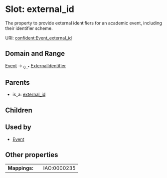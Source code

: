 
# Slot: external_id


The property to provide external identifiers for an academic event, including their identifier scheme.

URI: [confident:Event_external_id](https://raw.githubusercontent.com/TIBHannover/ConfIDent_schema/main/src/linkml/confident_schema.yaml#Event_external_id)


## Domain and Range

[Event](Event.md) &#8594;  <sub>0..\*</sub> [ExternalIdentifier](ExternalIdentifier.md)

## Parents

 *  is_a: [external_id](external_id.md)

## Children


## Used by

 * [Event](Event.md)

## Other properties

|  |  |  |
| --- | --- | --- |
| **Mappings:** | | IAO:0000235 |

